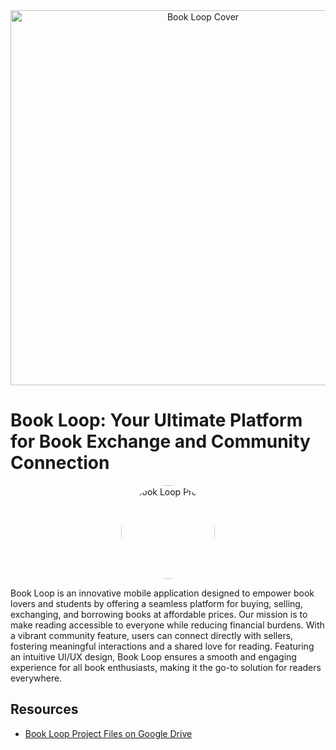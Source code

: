 <div align="center">
<img src="https://drive.google.com/uc?export=view&id=1TxLr1BPm95-vXvWXJvxNlxipBjPSXgnr" alt="Book Loop Cover" width="600"/>
</div>

# Book Loop: Your Ultimate Platform for Book Exchange and Community Connection

<div align="center">
<img src="https://drive.google.com/uc?export=view&id=1TxLr1BPm95-vXvWXJvxNlxipBjPSXgnr" alt="Book Loop Profile" width="150" style="border-radius: 50%;"/>
</div>

Book Loop is an innovative mobile application designed to empower book lovers and students by offering a seamless platform for buying, selling, exchanging, and borrowing books at affordable prices. Our mission is to make reading accessible to everyone while reducing financial burdens. With a vibrant community feature, users can connect directly with sellers, fostering meaningful interactions and a shared love for reading. Featuring an intuitive UI/UX design, Book Loop ensures a smooth and engaging experience for all book enthusiasts, making it the go-to solution for readers everywhere.

## Resources
- [Book Loop Project Files on Google Drive](https://drive.google.com/drive/u/0/mobile/folders/1W5vyp23oW_PRWl17UFUPEqCJ5qz8bx4l?usp=drive_link&pli=1)
